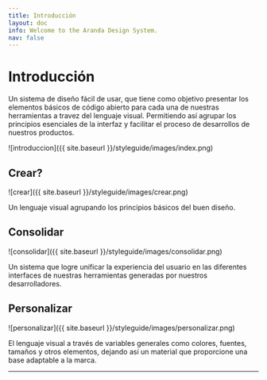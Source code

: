 ```yaml
---
title: Introducción
layout: doc
info: Welcome to the Aranda Design System.
nav: false
---
```


<h1> Introducción </h1>

Un sistema de diseño fácil de usar, que tiene como objetivo presentar los elementos básicos de código abierto para cada una de nuestras herramientas a travez del lenguaje visual. Permitiendo así agrupar los principios esenciales de la interfaz y facilitar el proceso de desarrollos de nuestros productos.


![introduccion]({{ site.baseurl }}/styleguide/images/index.png)

## Crear?

![crear]({{ site.baseurl }}/styleguide/images/crear.png)

Un lenguaje visual agrupando los principios básicos del buen diseño.

## Consolidar

![consolidar]({{ site.baseurl }}/styleguide/images/consolidar.png)

Un sistema que logre unificar la experiencia del usuario en las diferentes interfaces de nuestras herramientas generadas por nuestros desarrolladores.


## Personalizar

![personalizar]({{ site.baseurl }}/styleguide/images/personalizar.png)

El lenguaje visual a través de variables generales como colores, fuentes, tamaños y otros elementos, dejando así un material que proporcione una base adaptable a la marca.
___
